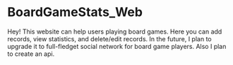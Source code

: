 # BoardGameStats_Web
Hey! This website can help users playing board games.
Here you can add records, view statistics, and delete/edit records.
In the future, I plan to upgrade it to full-fledget social network for board game players. Also I plan to create an api.
